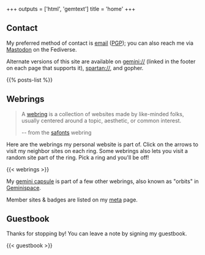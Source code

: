 +++
outputs = ['html', 'gemtext']
title = 'home'
+++

## Contact

My preferred method of contact is
<a rel="me" href="mailto:hedy.dev@protonmail.com">email</a>
(<a href="https://meta.sr.ht/~hedy.pgp">PGP</a>); you can also reach me
via <a rel="me" href="https://tilde.zone/@hedy">Mastodon</a> on the
Fediverse.

Alternate versions of this site are available on
[gemini://](https://geminiquickst.art) (linked in the footer on each
page that supports it),
[spartan://](https://portal.mozz.us/gemini/spartan.mozz.us), and gopher.

{{% posts-list %}}

## Webrings

> A [webring](https://en.wikipedia.org/wiki/Webring) is a collection of websites made by like-minded folks, usually centered around a topic, aesthetic, or common interest.
>
> -- from the [safonts](https://xandra.cc/safonts/) webring

Here are the webrings my personal website is part of. Click on the arrows to
visit my neighbor sites on each ring. Some webrings also lets you visit a
random site part of the ring. Pick a ring and you'll be off!

{{< webrings >}}

My [gemini capsule](gemini://gmi.hedy.dev/) is part of a few other webrings,
also known as "orbits" in [Geminispace](https://geminiquickst.art/).

Member sites & badges are listed on my [meta](/meta/) page.

## Guestbook

Thanks for stopping by! You can leave a note by signing my guestbook.

{{< guestbook >}}
